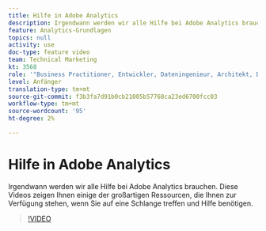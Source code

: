 ```yaml
---
title: Hilfe in Adobe Analytics
description: Irgendwann werden wir alle Hilfe bei Adobe Analytics brauchen. Diese Videos zeigen Ihnen einige der großartigen Ressourcen, die Ihnen zur Verfügung stehen, wenn Sie auf eine Schlange treffen und Hilfe benötigen.
feature: Analytics-Grundlagen
topics: null
activity: use
doc-type: feature video
team: Technical Marketing
kt: 3568
role: '"Business Practitioner, Entwickler, Dateningenieur, Architekt, Data Architect, Administrator, Leader"'
level: Anfänger
translation-type: tm+mt
source-git-commit: f3b3fa7d91b0cb21005b57768ca23ed6700fcc03
workflow-type: tm+mt
source-wordcount: '95'
ht-degree: 2%

---
```



# Hilfe in Adobe Analytics

Irgendwann werden wir alle Hilfe bei Adobe Analytics brauchen. Diese Videos zeigen Ihnen einige der großartigen Ressourcen, die Ihnen zur Verfügung stehen, wenn Sie auf eine Schlange treffen und Hilfe benötigen.

>[!VIDEO](https://video.tv.adobe.com/v/28753/?quality=12)
